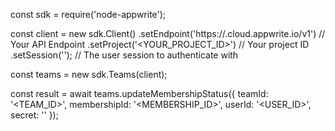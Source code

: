 const sdk = require('node-appwrite');

const client = new sdk.Client()
    .setEndpoint('https://<REGION>.cloud.appwrite.io/v1') // Your API Endpoint
    .setProject('<YOUR_PROJECT_ID>') // Your project ID
    .setSession(''); // The user session to authenticate with

const teams = new sdk.Teams(client);

const result = await teams.updateMembershipStatus({
    teamId: '<TEAM_ID>',
    membershipId: '<MEMBERSHIP_ID>',
    userId: '<USER_ID>',
    secret: '<SECRET>'
});
